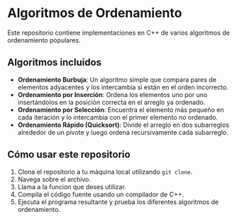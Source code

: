 # Algoritmos de Ordenamiento

Este repositorio contiene implementaciones en C++ de varios algoritmos de ordenamiento populares.

## Algoritmos incluidos

- **Ordenamiento Burbuja**: Un algoritmo simple que compara pares de elementos adyacentes y los intercambia si están en el orden incorrecto.
- **Ordenamiento por Inserción**: Ordena los elementos uno por uno insertándolos en la posición correcta en el arreglo ya ordenado.
- **Ordenamiento por Selección**: Encuentra el elemento más pequeño en cada iteración y lo intercambia con el primer elemento no ordenado.
- **Ordenamiento Rápido (Quicksort)**: Divide el arreglo en dos subarreglos alrededor de un pivote y luego ordena recursivamente cada subarreglo.

## Cómo usar este repositorio

1. Clona el repositorio a tu máquina local utilizando `git clone`.
2. Navega sobre el archivo.
3. Llama a la funcion que deses utilizar.
4. Compila el código fuente usando un compilador de C++.
5. Ejecuta el programa resultante y prueba los diferentes algoritmos de ordenamiento.




